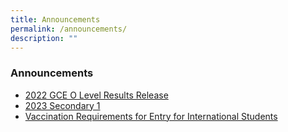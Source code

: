 ```yaml
---
title: Announcements
permalink: /announcements/
description: ""
---
```

### Announcements


*   [2022 GCE O Level Results Release](/announcements/gceolevelrelease/)
*   [2023 Secondary 1](/2023-Secondary-1/)
*   [Vaccination Requirements for Entry for International Students](/files/vaccination.pdf)